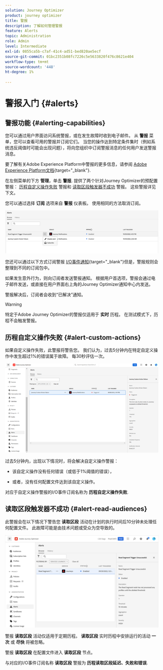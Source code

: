 ```yaml
---
solution: Journey Optimizer
product: journey optimizer
title: 警报
description: 了解如何管理警报
feature: Alerts
topic: Administration
role: Admin
level: Intermediate
exl-id: 0855ca5b-c7af-41c4-ad51-bed820ae5ecf
source-git-commit: 01bc2351b08fc7226c5e5633820f476c8621e404
workflow-type: tm+mt
source-wordcount: '448'
ht-degree: 1%

---
```


# 警报入门 {#alerts}

## 警报功能 {#alerting-capabilities}

您可以通过用户界面访问系统警报，或在发生故障时收到电子邮件。 从 **警报** 菜单，您可以查看可用的警报并订阅它们。 当您的操作达到特定条件集时（例如系统违反阈值时可能会出现问题），将向您组织中订阅警报消息的任何用户发送警报消息。

<!--These messages can repeat over a pre-defined time interval until the alert has been resolved.-->

要了解有关Adobe Experience Platform中警报的更多信息，请参阅 [Adobe Experience Platform文档](https://experienceleague.adobe.com/docs/experience-platform/observability/alerts/overview.html?lang=zh-Hans){target="_blank"}.

在左侧菜单的下方 **管理**，单击 **警报**. 提供了两个针对Journey Optimizer的预配置警报： [历程自定义操作失败](#alert-custom-actions) 警报和 [读取区段触发器不成功](#alert-read-audiences) 警报。 这些警报详见下文。

您可以通过选择 **订阅** 选项来自 **警报** 仪表板。 使用相同的方法取消订阅。

![](assets/alert-subscribe.png)

您还可以通过以下方式订阅警报 [I/O事件通知](https://experienceleague.adobe.com/docs/experience-platform/observability/alerts/subscribe.html){target="_blank"}但是，警报规则会整理到不同的订阅包中。

如果发生意外行为，则向订阅者发送警报通知。 根据用户首选项，警报会通过电子邮件发送，或直接在用户界面右上角的Journey Optimizer通知中心内发送。

警报解决后，订阅者会收到“已解决”通知。

>[!WARNING]
>
>特定于Adobe Journey Optimizer的警报仅适用于 **实时** 历程。 在测试模式下，历程不会触发警报。

## 历程自定义操作失败 {#alert-custom-actions}

如果自定义操作失败，此警报将警告您。 我们认为，过去5分钟内在特定自定义操作中发生超过1%的错误属于故障。 每30秒评估一次。

![](assets/alerts-custom-action.png)

过去5分钟内，出现以下情况时，将会解决自定义操作警报：

* 该自定义操作没有任何错误（或低于1%阈值的错误），

* 或者，没有任何配置文件达到该自定义操作。

对应于自定义操作警报的I/O事件订阅名称为 **历程自定义操作失败**.

## 读取区段触发器不成功 {#alert-read-audiences}

此警报会在以下情况下警告您 **读取区段** 活动在计划的执行时间后10分钟未处理任何配置文件。 此故障可能是由技术问题或受众为空导致的。

![](assets/alerts1.png)

警报 **读取区段** 活动仅适用于定期历程。 **读取区段** 实时历程中安排运行的活动 **一次** 或 **尽快** 将被忽略。

警报 **读取区段** 在配置文件进入 **读取区段** 节点。

与对应的I/O事件订阅名称 **读取区段** 警报为 **历程读取区段延迟、失败和错误**.
